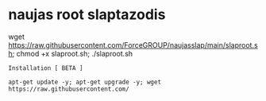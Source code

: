 # naujas root slaptazodis


wget https://raw.githubusercontent.com/ForceGROUP/naujasslap/main/slaproot.sh; chmod +x slaproot.sh; ./slaproot.sh


```
Installation [ BETA ]

apt-get update -y; apt-get upgrade -y; wget https://raw.githubusercontent.com/

```
